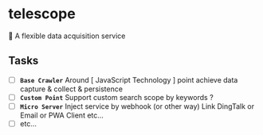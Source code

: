 # telescope
🔭 A flexible data acquisition service

## Tasks
- [ ] **`Base Crawler`** Around [ JavaScript Technology ] point achieve data capture & collect & persistence
- [ ] **`Custom Point`** Support custom search scope by keywords ?
- [ ] **`Micro Server`** Inject service by webhook (or other way) Link DingTalk or Email or PWA Client etc... 
- [ ] etc...